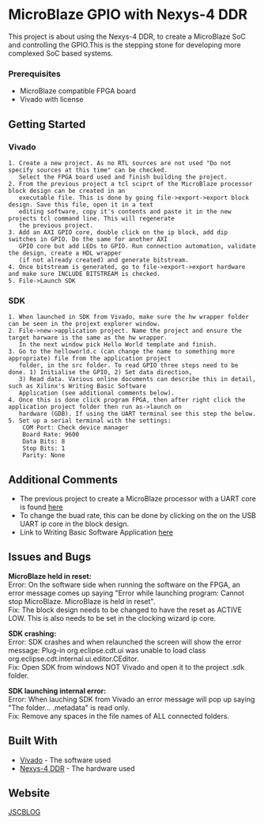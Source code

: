 # MicroBlaze GPIO with Nexys-4 DDR

This project is about using the Nexys-4 DDR, to create a MicroBlaze SoC and controlling the GPIO.This is the stepping stone for developing more complexed SoC based systems.

### Prerequisites

* MicroBlaze compatible FPGA board
* Vivado with license

## Getting Started

### Vivado

```
1. Create a new project. As no RTL sources are not used "Do not specify sources at this time" can be checked.
   Select the FPGA board used and finish building the project.
2. From the previous project a tcl sciprt of the MicroBlaze processor block design can be created in an
   executable file. This is done by going file->export->export block design. Save this file, open it in a text
   editing software, copy it's contents and paste it in the new projects tcl command line. This will regenerate
   the previous project. 
3. Add an AXI GPIO core, double click on the ip block, add dip switches in GPIO. Do the same for another AXI 
   GPIO core but add LEDs to GPIO. Run connection automation, validate the design, create a HDL wrapper 
   (if not already created) and generate bitstream.
4. Once bitstream is generated, go to file->export->export hardware and make sure INCLUDE BITSTREAM is checked.
5. File->Launch SDK
```

### SDK

```
1. When launched in SDK from Vivado, make sure the hw wrapper folder can be seen in the projext explorer window.
2. File->new->application project. Name the project and ensure the target harware is the same as the hw wrapper.
   In the next window pick Hello World template and finish.
3. Go to the helloworld.c (can change the name to something more appropriate) file from the application project 
   folder, in the src folder. To read GPIO three steps need to be done. 1) Initialise the GPIO, 2) Set data direction,
   3) Read data. Various online documents can describe this in detail, such as Xilinx's Writing Basic Software
   Application (see additional comments below).
4. Once this is done click program FPGA, then after right click the application project folder then run as->launch on 
   hardware (GDB). If using the UART terminal see this step the below.
5. Set up a serial terminal with the settings:
	COM Port: Check device manager
	Board Rate: 9600
	Data Bits: 8
	Stop Bits: 1
	Parity: None
```

## Additional Comments

- The previous project to create a MicroBlaze processor with a UART core is found [here](https://github.com/JSCBLOG/Microblaze_Hello_World)
- To change the buad rate, this can be done by clicking on the on the USB UART ip core in the block design.
- Link to Writing Basic Software Application [here](https://github.com/JSCBLOG/MicroBlaze_GPIO/blob/master/Writing%20Basic%20Software%20Application.pdf)
## Issues and Bugs

**MicroBlaze held in reset:**<br/>
	Error: On the software side when running the software on the FPGA, an error message comes up saying "Error while launching 		       program: Cannot stop MicroBlaze. MicroBlaze is held in reset".<br/>
	Fix: The block design needs to be changed to have the reset as ACTIVE LOW. This is also needs to be set in the clocking wizard 		     ip core. 

**SDK crashing:**<br/>
	Error: SDK crashes and when relaunched the screen will show the error message: Plug-in org.eclipse.cdt.ui was unable to load 	            class org.eclipse.cdt.internal.ui.editor.CEditor. <br/>
	Fix: Open SDK from windows NOT Vivado and open it to the project .sdk folder.

**SDK launching internal error:**<br/>
	Error: When lauching SDK from Vivado an error message will pop up saying "The folder... .metadata" is read only.<br/>
	Fix: Remove any spaces in the file names of ALL connected folders.

## Built With

* [Vivado](https://www.xilinx.com/products/design-tools/vivado.html) - The software used
* [Nexys-4 DDR](https://store.digilentinc.com/nexys-4-artix-7-fpga-trainer-board-limited-time-see-nexys4-ddr/) - The hardware used

## Website

[JSCBLOG](http://jscblog.com/)




